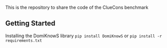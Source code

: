 This is the repository to share the code of the ClueCons benchmark

## Getting Started
Installing the DomiKnowS library
`pip install DomiKnowS` or `pip install -r requirements.txt`